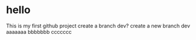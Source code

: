# hello
This is my first github project
create a branch dev?
create a new branch dev
aaaaaaa
bbbbbbb
ccccccc
